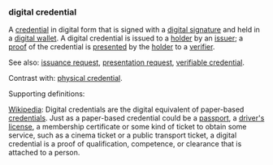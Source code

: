 ### digital credential

<p class="c8"><span class="c20 c9">A </span><span class="c2 c26 c9"><a class="c3" href="#h.kcj6iw2vib1v">credential</a></span><span class="c20 c9">&nbsp;in digital form that is signed with a </span><span class="c2 c26 c9"><a class="c3" href="#h.s93np0i5rcne">digital signature</a></span><span class="c20 c9">&nbsp;and held in a </span><span class="c2 c26 c9"><a class="c3" href="#h.sxnvf3f5v156">digital wallet</a></span><span class="c20 c9">. A digital credential is issued to a </span><span class="c2 c26 c9"><a class="c3" href="#h.64mptmm24w7u">holder</a></span><span class="c20 c9">&nbsp;by an </span><span class="c2 c26 c9"><a class="c3" href="#h.xyrplzbvtffq">issuer</a></span><span class="c9 c20">; a </span><span class="c2 c26 c9"><a class="c3" href="#h.r2qw6757lopw">proof</a></span><span class="c20 c9">&nbsp;of the credential is </span><span class="c2 c26 c9"><a class="c3" href="#h.h5d1xfsxbbr0">presented</a></span><span class="c20 c9">&nbsp;by the </span><span class="c2 c26 c9"><a class="c3" href="#h.64mptmm24w7u">holder</a></span><span class="c20 c9">&nbsp;to a </span><span class="c2 c26 c9"><a class="c3" href="#h.xfewd7t01hu0">verifier</a></span><span class="c13 c9">.</span></p><p class="c8"><span>See also: </span><span class="c2"><a class="c3" href="#h.tt253lgfp4hz">issuance request</a></span><span>, </span><span class="c2"><a class="c3" href="#h.onnn49cjzreh">presentation request</a></span><span>, </span><span class="c2"><a class="c3" href="#h.co5algna3zkh">verifiable credential</a></span><span class="c0">.</span></p><p class="c8"><span>Contrast with: </span><span class="c2"><a class="c3" href="#h.xnlz1vfx60mn">physical credential</a></span><span class="c0">.</span></p><p class="c8"><span class="c0">Supporting definitions:</span></p><p class="c8"><span class="c2"><a class="c3" href="https://www.google.com/url?q=https://en.wikipedia.org/wiki/Digital_credential&amp;sa=D&amp;source=editors&amp;ust=1706779842606665&amp;usg=AOvVaw2FmSb-S409MDWdFdIQSmpt">Wikipedia</a></span><span>: </span><span class="c20 c9">Digital credentials</span><span class="c20 c9">&nbsp;are the digital equivalent of paper-based </span><span class="c12 c26 c9 c30"><a class="c3" href="https://www.google.com/url?q=https://en.wikipedia.org/wiki/Credentials&amp;sa=D&amp;source=editors&amp;ust=1706779842607091&amp;usg=AOvVaw1KNRLCShXRxICg5qPeyrH3">credentials</a></span><span class="c20 c9">. Just as a paper-based credential could be a </span><span class="c12 c26 c9 c30"><a class="c3" href="https://www.google.com/url?q=https://en.wikipedia.org/wiki/Passport&amp;sa=D&amp;source=editors&amp;ust=1706779842607301&amp;usg=AOvVaw1PxpWNKe-DQ4OB_ICoXhNL">passport</a></span><span class="c20 c9">, a </span><span class="c12 c26 c9 c30"><a class="c3" href="https://www.google.com/url?q=https://en.wikipedia.org/wiki/Driver%2527s_license&amp;sa=D&amp;source=editors&amp;ust=1706779842607497&amp;usg=AOvVaw1UpZqoJWGE13GbEgUOOygD">driver's license</a></span><span class="c13 c9">, a membership certificate or some kind of ticket to obtain some service, such as a cinema ticket or a public transport ticket, a digital credential is a proof of qualification, competence, or clearance that is attached to a person.</span></p>